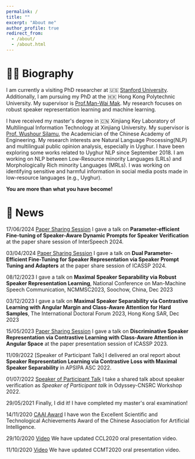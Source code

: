 ```yaml
---
permalink: /
title: ""
excerpt: "About me"
author_profile: true
redirect_from: 
  - /about/
  - /about.html
---
```

👨‍🎓 Biography
======
I am currently a visiting PhD researcher at 🇺🇸 [Stanford University](https://profiles.stanford.edu/332001). Additionally, I am pursuing my PhD at the 🇭🇰 Hong Kong Polytechnic University. My supervisor is [Prof.Man-Wai Mak](http://www.eie.polyu.edu.hk/~mwmak/). My research focuses on robust speaker representation learning and machine learning.

I have received my master's degree in 🇨🇳 Xinjiang Key Laboratory of Multilingual Information Technology at Xinjiang University. My supervisor is [Prof. Wushour Silamu](http://it.xju.edu.cn/info/1142/1361.htm), the Academician of the Chinese Academy of Engineering. My research interests are Natural Language Processing(NLP) and multilingual public opinion analysis, especially in Uyghur. I have been exploring some works related to Uyghur NLP since September 2018. I am working on NLP between Low-Resource minority Languages (LRLs) and Morphologically Rich minority Languages (MRLs). I was working on identifying sensitive and harmful information in social media posts made in low-resource languages (e.g., Uyghur).


**You are more than what you have become!**

📰 News
======

17/06/2024 [Paper Sharing Session](https://mp.weixin.qq.com/s/1rumaLXfNoLEVM9HZNT3Eg) I gave a talk on **Parameter-efficient Fine-tuning of Speaker-Aware Dynamic Prompts for Speaker Verification** at the paper share session of InterSpeech 2024.

03/04/2024 [Paper Sharing Session](https://www.bilibili.com/video/BV17T42127Wd?t=47.1) I gave a talk on **Dual Parameter-Efficient Fine-Tuning for Speaker Representation via Speaker Prompt Tuning and Adapters** at the paper share session of ICASSP 2024.

08/12/2023 I gave a talk on **Maximal Speaker Separability via Robust Speaker Representation Learning**, National Conference on Man-Machine Speech Communication, NCMMSC2023, Soochow, China, Dec 2023
 
03/12/2023 I gave a talk on **Maximal Speaker Separability via Contrastive Learning with Angular Margin and Class-Aware Attention for Hard Samples**, The International Doctoral Forum 2023, Hong Kong SAR, Dec 2023

15/05/2023 [Paper Sharing Session](https://www.bilibili.com/video/BV1y8411S7Qg?t=3.8) I gave a talk on **Discriminative Speaker Representation via Contrastive Learning with Class-Aware Attention in Angular Space** at the paper presentation session of ICASSP 2023.

11/09/2022 [Speaker of Participant Talk] I delivered an oral report about **Speaker Representation Learning via Contrastive Loss with Maximal Speaker Separability** in APSIPA ASC 2022.

01/07/2022 [Speaker of Participant Talk](https://www.bilibili.com/video/BV18S4y1p7xY?p=8&vd_source=72429a47df312126433e0bb950f77049&t=0.9) I take a shared talk about speaker verification as *Speaker of Participant talk* in Odyssey-CNSRC Workshop 2022.

29/05/2021 Finally, I did it! I have completed my master's oral examination!

14/11/2020 [CAAI Award](https://mp.weixin.qq.com/s/HgcGxSYnunYZaDQIU7Tjuw) I have won the Excellent Scientific and Technological Achievements Award of the Chinese Association for Artificial Intelligence.

29/10/2020 [Video](https://hub.baai.ac.cn/view/3391) We have updated CCL2020 oral presentation video.

11/10/2020 [Video](https://www.bilibili.com/video/BV1PD4y197ma?p=6) We have updated CCMT2020 oral presentation video.

<p align="center">
  <a href="https://clustrmaps.com/site/1bnha">
    <img src="https://clustrmaps.com/map_v2.png?cl=ffffff&w=300&t=tt&d=OAgNznmdz5Fw3L7FYL-Pj_2xqMjFZiO76BaC6AWvMzs" style="display:none;" alt="Hidden Visit Tracker">
  </a>
</p>
